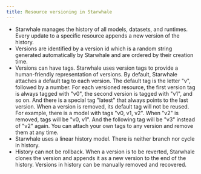 ```yaml
---
title: Resource versioning in Starwhale
---
```


- Starwhale manages the history of all models, datasets, and runtimes. Every update to a specific resource appends a new version of the history.
- Versions are identified by a version id which is a random string generated automatically by Starwhale and are ordered by their creation time.
- Versions can have tags. Starwhale uses version tags to provide a human-friendly representation of versions. By default, Starwhale attaches a default tag to each version. The default tag is the letter "v", followed by a number. For each versioned resource, the first version tag is always tagged with "v0", the second version is tagged with "v1", and so on. And there is a special tag "latest" that always points to the last version. When a version is removed, its default tag will not be reused. For example, there is a model with tags "v0, v1, v2". When "v2" is removed, tags will be "v0, v1". And the following tag will be "v3" instead of "v2" again. You can attach your own tags to any version and remove them at any time.
- Starwhale uses a linear history model. There is neither branch nor cycle in history.
- History can not be rollback. When a version is to be reverted, Starwhale clones the version and appends it as a new version to the end of the history. Versions in history can be manually removed and recovered.
